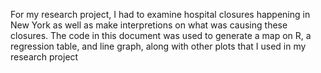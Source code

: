 For my research project, I had to examine hospital closures happening in New York as well as make interpretions on what was causing these closures. The code in this document was used to generate a map on R, a regression table, and line graph, along with other plots that I used in my research project
